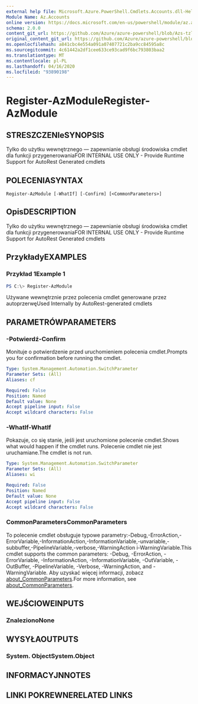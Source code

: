 ```yaml
---
external help file: Microsoft.Azure.PowerShell.Cmdlets.Accounts.dll-Help.xml
Module Name: Az.Accounts
online version: https://docs.microsoft.com/en-us/powershell/module/az.accounts/register-azmodule
schema: 2.0.0
content_git_url: https://github.com/Azure/azure-powershell/blob/Azs-tzl/src/Accounts/Accounts/help/Register-AzModule.md
original_content_git_url: https://github.com/Azure/azure-powershell/blob/Azs-tzl/src/Accounts/Accounts/help/Register-AzModule.md
ms.openlocfilehash: a841cbc4e554a091a07407721c2ba9cc84595a8c
ms.sourcegitcommit: 4c61442a2df1cee633ce93cad9f6bc793803baa2
ms.translationtype: MT
ms.contentlocale: pl-PL
ms.lasthandoff: 04/16/2020
ms.locfileid: "93890198"
---
```

# <span data-ttu-id="8aa88-101">Register-AzModule</span><span class="sxs-lookup"><span data-stu-id="8aa88-101">Register-AzModule</span></span>

## <span data-ttu-id="8aa88-102">STRESZCZENIe</span><span class="sxs-lookup"><span data-stu-id="8aa88-102">SYNOPSIS</span></span>
<span data-ttu-id="8aa88-103">Tylko do użytku wewnętrznego — zapewnianie obsługi środowiska cmdlet dla funkcji przygenerowania</span><span class="sxs-lookup"><span data-stu-id="8aa88-103">FOR INTERNAL USE ONLY - Provide Runtime Support for AutoRest Generated cmdlets</span></span>

## <span data-ttu-id="8aa88-104">POLECENIA</span><span class="sxs-lookup"><span data-stu-id="8aa88-104">SYNTAX</span></span>

```
Register-AzModule [-WhatIf] [-Confirm] [<CommonParameters>]
```

## <span data-ttu-id="8aa88-105">Opis</span><span class="sxs-lookup"><span data-stu-id="8aa88-105">DESCRIPTION</span></span>
<span data-ttu-id="8aa88-106">Tylko do użytku wewnętrznego — zapewnianie obsługi środowiska cmdlet dla funkcji przygenerowania</span><span class="sxs-lookup"><span data-stu-id="8aa88-106">FOR INTERNAL USE ONLY - Provide Runtime Support for AutoRest Generated cmdlets</span></span>

## <span data-ttu-id="8aa88-107">Przykłady</span><span class="sxs-lookup"><span data-stu-id="8aa88-107">EXAMPLES</span></span>

### <span data-ttu-id="8aa88-108">Przykład 1</span><span class="sxs-lookup"><span data-stu-id="8aa88-108">Example 1</span></span>
```powershell
PS C:\> Register-AzModule
```

<span data-ttu-id="8aa88-109">Używane wewnętrznie przez polecenia cmdlet generowane przez autoprzerwę</span><span class="sxs-lookup"><span data-stu-id="8aa88-109">Used Internally by AutoRest-generated cmdlets</span></span>

## <span data-ttu-id="8aa88-110">PARAMETRÓW</span><span class="sxs-lookup"><span data-stu-id="8aa88-110">PARAMETERS</span></span>

### <span data-ttu-id="8aa88-111">-Potwierdź</span><span class="sxs-lookup"><span data-stu-id="8aa88-111">-Confirm</span></span>
<span data-ttu-id="8aa88-112">Monituje o potwierdzenie przed uruchomieniem polecenia cmdlet.</span><span class="sxs-lookup"><span data-stu-id="8aa88-112">Prompts you for confirmation before running the cmdlet.</span></span>

```yaml
Type: System.Management.Automation.SwitchParameter
Parameter Sets: (All)
Aliases: cf

Required: False
Position: Named
Default value: None
Accept pipeline input: False
Accept wildcard characters: False
```

### <span data-ttu-id="8aa88-113">-WhatIf</span><span class="sxs-lookup"><span data-stu-id="8aa88-113">-WhatIf</span></span>
<span data-ttu-id="8aa88-114">Pokazuje, co się stanie, jeśli jest uruchomione polecenie cmdlet.</span><span class="sxs-lookup"><span data-stu-id="8aa88-114">Shows what would happen if the cmdlet runs.</span></span> <span data-ttu-id="8aa88-115">Polecenie cmdlet nie jest uruchamiane.</span><span class="sxs-lookup"><span data-stu-id="8aa88-115">The cmdlet is not run.</span></span>

```yaml
Type: System.Management.Automation.SwitchParameter
Parameter Sets: (All)
Aliases: wi

Required: False
Position: Named
Default value: None
Accept pipeline input: False
Accept wildcard characters: False
```

### <span data-ttu-id="8aa88-116">CommonParameters</span><span class="sxs-lookup"><span data-stu-id="8aa88-116">CommonParameters</span></span>
<span data-ttu-id="8aa88-117">To polecenie cmdlet obsługuje typowe parametry:-Debug,-ErrorAction,-ErrorVariable,-InformationAction,-InformationVariable,-unvariable,-subbuffer,-PipelineVariable,-verbose,-WarningAction i-WarningVariable.</span><span class="sxs-lookup"><span data-stu-id="8aa88-117">This cmdlet supports the common parameters: -Debug, -ErrorAction, -ErrorVariable, -InformationAction, -InformationVariable, -OutVariable, -OutBuffer, -PipelineVariable, -Verbose, -WarningAction, and -WarningVariable.</span></span> <span data-ttu-id="8aa88-118">Aby uzyskać więcej informacji, zobacz [about_CommonParameters](http://go.microsoft.com/fwlink/?LinkID=113216).</span><span class="sxs-lookup"><span data-stu-id="8aa88-118">For more information, see [about_CommonParameters](http://go.microsoft.com/fwlink/?LinkID=113216).</span></span>

## <span data-ttu-id="8aa88-119">WEJŚCIOWE</span><span class="sxs-lookup"><span data-stu-id="8aa88-119">INPUTS</span></span>

### <span data-ttu-id="8aa88-120">Znaleziono</span><span class="sxs-lookup"><span data-stu-id="8aa88-120">None</span></span>

## <span data-ttu-id="8aa88-121">WYSYŁA</span><span class="sxs-lookup"><span data-stu-id="8aa88-121">OUTPUTS</span></span>

### <span data-ttu-id="8aa88-122">System. Object</span><span class="sxs-lookup"><span data-stu-id="8aa88-122">System.Object</span></span>
## <span data-ttu-id="8aa88-123">INFORMACYJN</span><span class="sxs-lookup"><span data-stu-id="8aa88-123">NOTES</span></span>

## <span data-ttu-id="8aa88-124">LINKI POKREWNE</span><span class="sxs-lookup"><span data-stu-id="8aa88-124">RELATED LINKS</span></span>
